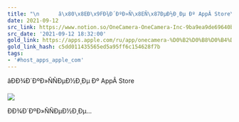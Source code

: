 ```yaml
---
title: "\n      â\x80\x8EÐ\x9FÐ¾Ð´ÐºÐ»Ñ\x8EÑ\x87ÐµÐ½Ð¸Ðµ Ðº AppÂ Store\n    "
date: 2021-09-12
src_link: https://www.notion.so/OneCamera-OneCamera-Inc-9ba9ea9de69640ba8a0c0bba359849a3
src_date: '2021-09-12 18:32:00'
gold_link: https://apps.apple.com/ru/app/onecamera-%D0%B2%D0%B8%D0%B4%D0%B5%D0%BE-%D1%81-%D1%8D%D1%84%D1%84%D0%B5%D0%BA%D1%82%D0%B0%D0%BC%D0%B8/id1483216417
gold_link_hash: c5dd011435565ed5a95ff6c154628f7b
tags:
- '#host_apps_apple_com'
---
```






















 âÐÐ¾Ð´ÐºÐ»ÑÑÐµÐ½Ð¸Ðµ Ðº AppÂ Store
 







































![](/assets/images/icons/apps-02daf211a48ed1f493ea452fb3e1ca38.png)




 ÐÐ¾Ð´ÐºÐ»ÑÑÐµÐ½Ð¸Ðµ...